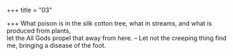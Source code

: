 +++
title = "03"

+++
What poison is in the silk cotton tree, what in streams, and what is  produced from plants,  
let the All Gods propel that away from here. – Let not the creeping thing  find me, bringing a disease of the foot.  